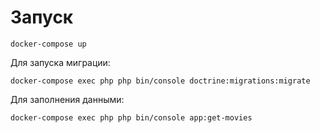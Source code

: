 # Запуск
```shell
docker-compose up
```

Для запуска миграции:
```shell
docker-compose exec php php bin/console doctrine:migrations:migrate
```

Для заполнения данными:
```shell
docker-compose exec php php bin/console app:get-movies
```





